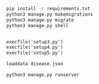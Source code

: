 ```bash
pip install -r requirements.txt
python3 manage.py makemigrations
python3 manage.py migrate
python3 manage.py shell
```
```djangotemplate

execfile('setup3.py')
execfile('setup4.py')
execfile('setup5.py')
```
```djangotemplate
loaddata disease.json

```

```bash
python3 manage.py runserver
```
